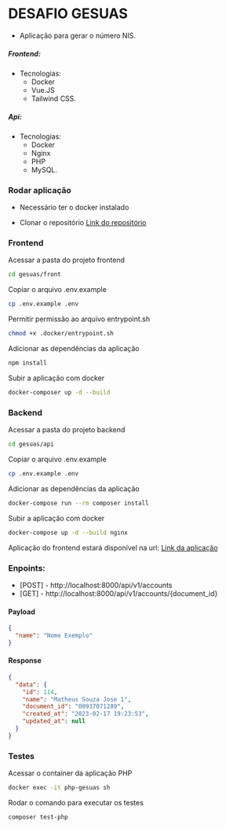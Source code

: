 # DESAFIO GESUAS
- Aplicação para gerar o número NIS.

##### Frontend:
- Tecnologias:
  - Docker
  - Vue.JS
  - Tailwind CSS.

##### Api:
- Tecnologias:
  - Docker
  - Nginx
  - PHP
  - MySQL.

### Rodar aplicação
- Necessário ter o docker instalado 

- Clonar o repositório
[Link do repositório](https://github.com/matheussouzajose/gesuas)

### Frontend

Acessar a pasta do projeto frontend
```bash
cd gesuas/front
```

Copiar o arquivo .env.example
```bash
cp .env.example .env
```

Permitir permissão ao arquivo entrypoint.sh
```bash
chmod +x .docker/entrypoint.sh
```

Adicionar as dependências da aplicação
```bash
npm install
```

Subir a aplicação com docker
```bash
docker-composer up -d --build
```

### Backend

Acessar a pasta do projeto backend
```bash
cd gesuas/api
```

Copiar o arquivo .env.example
```bash
cp .env.example .env
```

Adicionar as dependências da aplicação
```bash
docker-compose run --rm composer install
```

Subir a aplicação com docker
```bash
docker-compose up -d --build nginx
```

Aplicação do frontend estará disponível na url: [Link da aplicação](https://localhost:8080)

### Enpoints:
- [POST] - http://localhost:8000/api/v1/accounts
- [GET] - http://localhost:8000/api/v1/accounts/{document_id}

#### Payload
```json
{
  "name": "Nome Exemplo"
}
```

#### Response
```json
{
  "data": {
    "id": 114,
    "name": "Matheus Souza Jose 1",
    "document_id": "00937071289",
    "created_at": "2023-02-17 19:23:53",
    "updated_at": null
  }
}
```

### Testes
Acessar o container da aplicação PHP
```bash
docker exec -it php-gesuas sh
```

Rodar o comando para executar os testes
```bash
composer test-php
```
